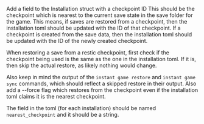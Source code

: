 
Add a field to the Installation struct with a checkpoint ID This should be the
checkpoint which is nearest to the current save state in the save folder for the
game. This means, if saves are restored from a checkpoint, then the installation
toml should be updated with the ID of that checkpoint. If a checkpoint is
created from the save data, then the installation toml should be updated with
the ID of the newly created checkpoint. 

When restoring a save from a restic checkpoint, first check if the checkpoint
being used is the same as the one in the installation toml. If it is, then skip
the actual restore, as likely nothing would change. 

Also keep in mind the output of the `instant game restore` and `instant game
sync` commands, which should reflect a skipped restore in their output. Also add a --force flag
which restores from the checkpoint even if the installation toml claims it is
the nearest checkpoint. 

The field in the toml (for each installation) should be named `nearest_checkpoint` and it should be a string.

